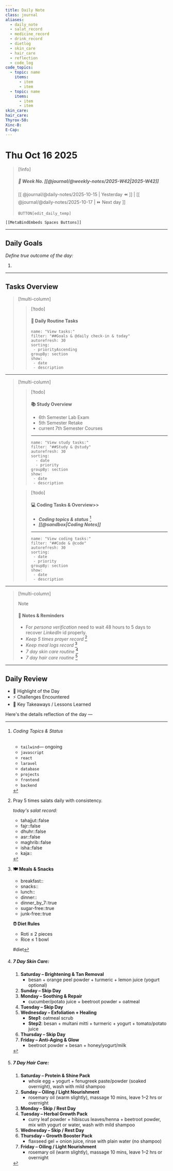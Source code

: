 ```yaml
---
title: Daily Note
class: journal
aliases:
  - daily_note
  - salat_record
  - medicine_record
  - drink_record
  - dietlog
  - skin_care
  - hair_care
  - reflection
  - code_log
code_topics:
  - topic: name
    items:
      - item
      - item
  - topic: name
    items:
      - item
      - item
skin_care:
hair_care: 
Thyrox-50:
Xinc-B:
E-Cap:
---
```


# Thu Oct 16 2025

> [!info]
> ##### 📅 Week No. [[@journal/@weekly-notes/2025-W42|2025-W42]]  
> [[ @journal/@daily-notes/2025-10-15 | Yesterday ⏪ ]] | [[ @journal/@daily-notes/2025-10-17 | ⏩ Next day ]]
> 
> `BUTTON[edit_daily_temp]`

```meta-bind-embed
[[MetaBindEmbeds Spaces Buttons]]
```

---

## Daily Goals

_Define true outcome of the day:_

1. 

---

## Tasks Overview

> [!multi-column]
> 
>> [!todo]
>> #### 🧾 Daily Routine Tasks
>> ```todoist
>> name: "View tasks:"
>> filter: "##Goals & @daily check-in & today"
>> autorefresh: 30
>> sorting:
>>  - priorityAscending
>> groupBy: section
>> show: 
>>  - date
>>  - description
>> ```

---

> [!multi-column]
>
>> [!todo]
>> #### 📚 Study Overview
>> - 6th Semester Lab Exam
>> - 5th  Semester Retake
>> - current 7th Semester Courses
>> ---
>> ```todoist
>> name: "View study tasks:"
>> filter: "##Study & @study"
>> autorefresh: 30
>> sorting:
>>   - date
>>   - priority
>> groupBy: section
>> show: 
>>  - date
>>  - description
>> ```
>
>> [!todo]
>> #### 💻 Coding Tasks & Overview>> 
>> - **_Coding topics & status_** [^1]   
>> - **_[[@sandbox|Coding Notes]]_**
>> ---
>> ```todoist
>> name: "View coding tasks:"
>> filter: "##Code & @code"
>> autorefresh: 30
>> sorting:
>>  - date
>>  - priority
>> groupBy: section
>> show: 
>>  - date
>>  - description
>> ```

---

> [!multi-column]
> 
>> [!note]
>> #### 📌 Notes & Reminders
>> - For _persona verification_ need to wait 48 hours to 5 days to recover _LinkedIn_ id properly.
>> - _Keep 5 times prayer record_ [^2]   
>> - _Keep meal logs record_ [^3]   
>> - _7 day skin care routine_ [^4]   
>> - _7 day hair care routine_ [^5]   

---

##  Daily Review

- 🌟 Highlight of the Day  
- ⚡ Challenges Encountered  
- 📌 Key Takeaways / Lessons Learned  

Here's the details reflection of the day —

[^1]: ###### _Coding Topics & Status_
	
	- `tailwind`— ongoing 
	- `javascript`
	- `react`
	- `laravel`
	- `database`
	- `projects`
	- `frontend`
	- `backend`

[^2]: Pray 5 times salats daily with consistency.
	
	_today's salat record:_
	- tahajjut::false
	- fajr::false
	- dhuhr::false
	- asr::false
	- maghrib::false
	- isha::false
	- kaja::

[^3]: **🍽 Meals & Snacks**
	- breakfast::
	- snacks::
	- lunch::
	- dinner::
	- dinner_by_7::true
	- sugar-free::true
	- junk-free::true
	
	**⏰ Diet Rules**
	- Roti ≤ 2 pieces
	- Rice ≤ 1 bowl
	
	#diet 

[^4]: ##### 7 Day Skin Care:
	
	1.  **Saturday – Brightening & Tan Removal** 
		- besan + orange peel powder + turmeric + lemon juice (yogurt optional)
	2. **Sunday – Skip Day**    
	3. **Monday – Soothing & Repair** 
		- cucumber/potato juice + beetroot powder + oatmeal
	4. **Tuesday – Skip Day**    
	5. **Wednesday – Exfoliation + Healing** 
		- **Step1**: oatmeal scrub
		- **Step2**: besan + multani mitti + turmeric + yogurt + tomato/potato juice
	6. **Thursday – Skip Day**    
	7. **Friday – Anti-Aging & Glow** 
		- beetroot powder + besan + honey/yogurt/milk

[^5]: ##### 7 Day Hair Care:
			
	1. **Saturday – Protein & Shine Pack**    
		  - whole egg + yogurt + fenugreek paste/powder (soaked overnight), wash with mild shampoo        
	2. **Sunday – Oiling / Light Nourishment**    
		  - rosemary oil (warm slightly), massage 10 mins, leave 1–2 hrs or overnight        
	3. **Monday – Skip / Rest Day**    
	4. **Tuesday – Herbal Growth Pack**    
		  - curry leaf powder + hibiscus leaves/henna + beetroot powder, mix with yogurt or water, wash with mild shampoo 
	5. **Wednesday – Skip / Rest Day**    
	6. **Thursday – Growth Booster Pack**    
		  - flaxseed gel + onion juice, rinse with plain water (no shampoo)        
	7. **Friday – Oiling / Light Nourishment**    
		  - rosemary oil (warm slightly), massage 10 mins, leave 1–2 hrs or overnight

